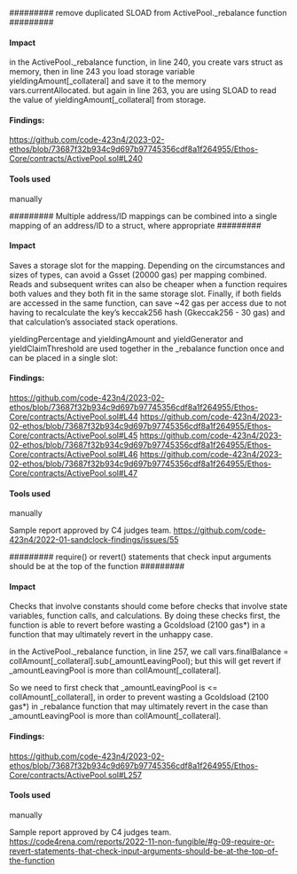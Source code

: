 #########  remove duplicated SLOAD from ActivePool._rebalance function ######### 

#### Impact
in the ActivePool._rebalance function, in line 240, you create vars struct as memory, then in line 243 you load storage variable yieldingAmount[_collateral] and save it to the memory vars.currentAllocated. but again in line 263, you are using SLOAD to read the value of yieldingAmount[_collateral] from storage.

#### Findings:
https://github.com/code-423n4/2023-02-ethos/blob/73687f32b934c9d697b97745356cdf8a1f264955/Ethos-Core/contracts/ActivePool.sol#L240

#### Tools used
manually

######### Multiple address/ID mappings can be combined into a single mapping of an address/ID to a struct, where appropriate ######### 

#### Impact
Saves a storage slot for the mapping. Depending on the circumstances and sizes of types, can avoid a Gsset (20000 gas) per mapping combined. Reads and subsequent writes can also be cheaper when a function requires both values and they both fit in the same storage slot. Finally, if both fields are accessed in the same function, can save ~42 gas per access due to not having to recalculate the key’s keccak256 hash (Gkeccak256 - 30 gas) and that calculation’s associated stack operations. 

yieldingPercentage and yieldingAmount and yieldGenerator and yieldClaimThreshold are used together in the _rebalance function once and can be placed in a single slot:

#### Findings:
https://github.com/code-423n4/2023-02-ethos/blob/73687f32b934c9d697b97745356cdf8a1f264955/Ethos-Core/contracts/ActivePool.sol#L44
https://github.com/code-423n4/2023-02-ethos/blob/73687f32b934c9d697b97745356cdf8a1f264955/Ethos-Core/contracts/ActivePool.sol#L45
https://github.com/code-423n4/2023-02-ethos/blob/73687f32b934c9d697b97745356cdf8a1f264955/Ethos-Core/contracts/ActivePool.sol#L46
https://github.com/code-423n4/2023-02-ethos/blob/73687f32b934c9d697b97745356cdf8a1f264955/Ethos-Core/contracts/ActivePool.sol#L47

#### Tools used
manually

Sample report approved by C4 judges team.
https://github.com/code-423n4/2022-01-sandclock-findings/issues/55

#########  require() or revert() statements that check input arguments should be at the top of the function ######### 

#### Impact
Checks that involve constants should come before checks that involve state variables, function calls, and calculations. By doing these checks first, the function is able to revert before wasting a Gcoldsload (2100 gas*) in a function that may ultimately revert in the unhappy case.

in the ActivePool._rebalance function, in line 257, we call vars.finalBalance = collAmount[_collateral].sub(_amountLeavingPool); but this will get revert if _amountLeavingPool is more than collAmount[_collateral].

So we need to first check that _amountLeavingPool  is <= collAmount[_collateral], in order to prevent wasting a Gcoldsload (2100 gas*) in _rebalance function that may ultimately revert in the case than _amountLeavingPool is more than collAmount[_collateral].

#### Findings:
https://github.com/code-423n4/2023-02-ethos/blob/73687f32b934c9d697b97745356cdf8a1f264955/Ethos-Core/contracts/ActivePool.sol#L257

#### Tools used
manually

Sample report approved by C4 judges team.
https://code4rena.com/reports/2022-11-non-fungible/#g-09-require-or-revert-statements-that-check-input-arguments-should-be-at-the-top-of-the-function
